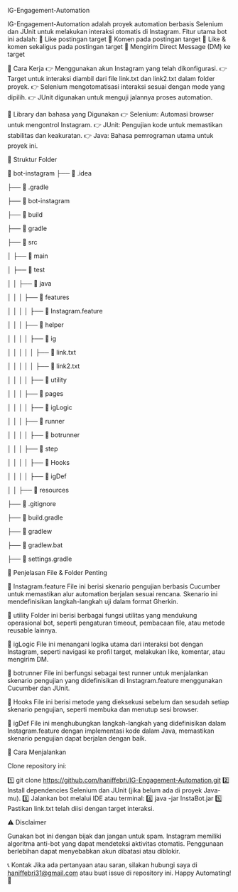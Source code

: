 IG-Engagement-Automation

IG-Engagement-Automation adalah proyek automation berbasis Selenium dan JUnit untuk melakukan interaksi otomatis di Instagram. Fitur utama bot ini adalah:
🔹 Like postingan target
🔹 Komen pada postingan target
🔹 Like & komen sekaligus pada postingan target
🔹 Mengirim Direct Message (DM) ke target

📌 Cara Kerja
👉 Menggunakan akun Instagram yang telah dikonfigurasi.
👉 Target untuk interaksi diambil dari file link.txt dan link2.txt dalam folder proyek.
👉 Selenium mengotomatisasi interaksi sesuai dengan mode yang dipilih.
👉 JUnit digunakan untuk menguji jalannya proses automation.

🚀 Library dan bahasa yang Digunakan
👉 Selenium: Automasi browser untuk mengontrol Instagram.
👉 JUnit: Pengujian kode untuk memastikan stabilitas dan keakuratan.
👉 Java: Bahasa pemrograman utama untuk proyek ini.

📂 Struktur Folder

📂 bot-instagram
 ├── 📂 .idea
 
 ├── 📂 .gradle
 
 ├── 📂 bot-instagram
 
 ├── 📂 build
 
 ├── 📂 gradle
 
 ├── 📂 src
 
 │   ├── 📂 main
 
 │   ├── 📂 test
 
 │   │   ├── 📂 java
 
 │   │   │   ├── 📂 features
 
 │   │   │   │   ├── 📜 Instagram.feature
 
 │   │   │   ├── 📂 helper
 
 │   │   │   │   ├── 📂 ig
 
 │   │   │   │   │   ├── 📜 link.txt
 
 │   │   │   │   │   ├── 📜 link2.txt
 
 │   │   │   │   ├── 📂 utility
 
 │   │   │   ├── 📂 pages
 
 │   │   │   │   ├── 📜 igLogic
 
 │   │   │   ├── 📂 runner
 
 │   │   │   │   ├── 📜 botrunner
 
 │   │   │   ├── 📂 step
 
 │   │   │   │   ├── 📜 Hooks
 
 │   │   │   │   ├── 📜 igDef
 
 │   │   ├── 📂 resources
 
 ├── 📜 .gitignore

 
 ├── 📜 build.gradle
 
 ├── 📜 gradlew
 
 ├── 📜 gradlew.bat
 
 ├── 📜 settings.gradle


📄 Penjelasan File & Folder Penting

🔹 Instagram.feature
File ini berisi skenario pengujian berbasis Cucumber untuk memastikan alur automation berjalan sesuai rencana. Skenario ini mendefinisikan langkah-langkah uji dalam format Gherkin.

🔹 utility
Folder ini berisi berbagai fungsi utilitas yang mendukung operasional bot, seperti pengaturan timeout, pembacaan file, atau metode reusable lainnya.

🔹 igLogic
File ini menangani logika utama dari interaksi bot dengan Instagram, seperti navigasi ke profil target, melakukan like, komentar, atau mengirim DM.

🔹 botrunner
File ini berfungsi sebagai test runner untuk menjalankan skenario pengujian yang didefinisikan di Instagram.feature menggunakan Cucumber dan JUnit.

🔹 Hooks
File ini berisi metode yang dieksekusi sebelum dan sesudah setiap skenario pengujian, seperti membuka dan menutup sesi browser.

🔹 igDef
File ini menghubungkan langkah-langkah yang didefinisikan dalam Instagram.feature dengan implementasi kode dalam Java, memastikan skenario pengujian dapat berjalan dengan baik.

🔧 Cara Menjalankan

Clone repository ini:

1️⃣ git clone https://github.com/haniffebri/IG-Engagement-Automation.git
2️⃣ Install dependencies Selenium dan JUnit (jika belum ada di proyek Java-mu).
3️⃣ Jalankan bot melalui IDE atau terminal:
4️⃣ java -jar InstaBot.jar
5️⃣ Pastikan link.txt telah diisi dengan target interaksi.

⚠️ Disclaimer

Gunakan bot ini dengan bijak dan jangan untuk spam.
Instagram memiliki algoritma anti-bot yang dapat mendeteksi aktivitas otomatis.
Penggunaan berlebihan dapat menyebabkan akun dibatasi atau diblokir.

📞 Kontak
Jika ada pertanyaan atau saran, silakan hubungi saya di haniffebri31@gmail.com atau buat issue di repository ini.
Happy Automating! 🚀

